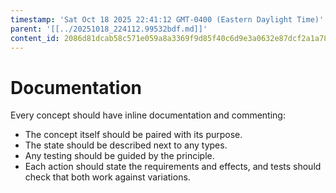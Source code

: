 ```yaml
---
timestamp: 'Sat Oct 18 2025 22:41:12 GMT-0400 (Eastern Daylight Time)'
parent: '[[../20251018_224112.99532bdf.md]]'
content_id: 2086d81dcab58c571e059a8a3369f9d85f40c6d9e3a0632e87dcf2a1a784757b
---
```


# Documentation

Every concept should have inline documentation and commenting:

* The concept itself should be paired with its purpose.
* The state should be described next to any types.
* Any testing should be guided by the principle.
* Each action should state the requirements and effects, and tests should check that both work against variations.
